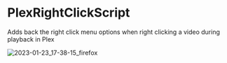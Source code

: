 # PlexRightClickScript
Adds back the right click menu options when right clicking a video during playback in Plex

![2023-01-23_17-38-15_firefox](https://user-images.githubusercontent.com/13797470/214680838-ec77a093-dcf9-4503-ab6f-ba851baaeba8.png)
